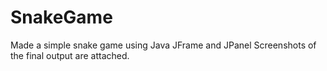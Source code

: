 # SnakeGame

Made a simple snake game using Java JFrame and JPanel
Screenshots of the final output are attached.
